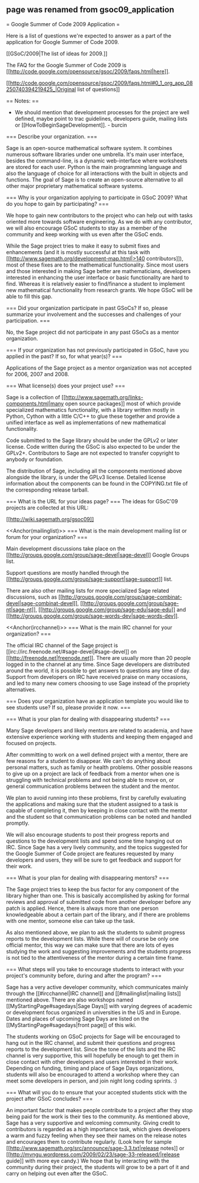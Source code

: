 ## page was renamed from gsoc09_application
= Google Summer of Code 2009 Application =

Here is a list of questions we're expected to answer as a part of the application for Google Summer of Code 2009.

[[GSoC/2009|The list of ideas for 2009.]]

The FAQ for the Google Summer of Code 2009 is [[http://code.google.com/opensource/gsoc/2009/faqs.html|here]].

[[http://code.google.com/opensource/gsoc/2009/faqs.html#0_1_org_app_08250740394219425_|Original list of questions]] 

== Notes: ==
 * We should mention that development processes for the project are well defined, maybe point to trac guidelines, developers guide, mailing lists or [[HowToBeginSageDevelopment]]. - burcin

=== Describe your organization. ===

Sage is an open-source mathematical software system. It combines numerous software libraries under one umbrella. It's main user interface, besides the command-line, is a dynamic web-interface where worksheets are stored for each user. Python is the main programming language and also the language of choice for all interactions with the built in objects and functions. The goal of Sage is to create an open-source alternative to all other major proprietary mathematical software systems. 

=== Why is your organization applying to participate in GSoC 2009? What do you hope to gain by participating? ===

We hope to gain new contributors to the project who can help out with tasks oriented more towards software engineering. As we do with any contributor, we will also encourage GSoC students to stay as a member of the community and keep working with us even after the GSoC ends.

While the Sage project tries to make it easy to submit fixes and enhancements (and it is mostly successful at this task with [[http://www.sagemath.org/development-map.html|>140 contributors]]), most of these fixes are to the mathematical functionality. Since most users and those interested in making Sage better are mathematicians, developers interested in enhancing the user interface or basic functionality are hard to find. Whereas it is relatively easier to find/finance a student to implement new mathematical functionality from research grants. We hope GSoC will be able to fill this gap.


=== Did your organization participate in past GSoCs? If so, please summarize your involvement and the successes and challenges of your participation. ===

No, the Sage project did not participate in any past GSoCs as a mentor organization.

=== If your organization has not previously participated in GSoC, have you applied in the past? If so, for what year(s)? ===

Applications of the Sage project as a mentor organization was not accepted for 2006, 2007 and 2008.

=== What license(s) does your project use? ===

Sage is a collection of [[http://www.sagemath.org/links-components.html|many open source packages]] most of which provide specialized mathematics functionality, with a library written mostly in Python, Cython with a little C/C++ to glue these together and provide a unified interface as well as implementations of new mathematical functionality. 

Code submitted to the Sage library should be under the GPLv2 or later license. Code written during the GSoC is also expected to be under the GPLv2+. Contributors to Sage are not expected to transfer copyright to anybody or foundation.

The distribution of Sage, including all the components mentioned above alongside the library, is under the GPLv3 license. Detailed license information about the components can be found in the COPYING.txt file of the corresponding release tarball.


=== What is the URL for your ideas page? ===
The ideas for GSoC'09 projects are collected at this URL:

[[http://wiki.sagemath.org/gsoc09]]


<<Anchor(mailinglist)>>
=== What is the main development mailing list or forum for your organization? ===

Main development discussions take place on the [[http://groups.google.com/group/sage-devel|sage-devel]] Google Groups list.

Support questions are mostly handled through the [[http://groups.google.com/group/sage-support|sage-support]] list.

There are also other mailing lists for more specialized Sage related discussions, such as [[http://groups.google.com/group/sage-combinat-devel|sage-combinat-devel]], [[http://groups.google.com/group/sage-nt|sage-nt]], [[http://groups.google.com/group/sage-edu|sage-edu]] and [[http://groups.google.com/group/sage-words-dev|sage-words-dev]].

<<Anchor(ircchannel)>>
=== What is the main IRC channel for your organization? ===


The official IRC channel of the Sage project is [[irc://irc.freenode.net/#sage-devel|#sage-devel]] on [[http://freenode.net|freenode.net]]. There are usually more than 20 people logged in to the channel at any time. Since Sage developers are distributed around the world, it is possible to get answers to questions any time of day. Support from developers on IRC have received praise on many occasions, and led to many new comers choosing to use Sage instead of the propriety alternatives.

=== Does your organization have an application template you would like to see students use? If so, please provide it now. ===

=== What is your plan for dealing with disappearing students? ===

Many Sage developers and likely mentors are related to academia, and have extensive experience working with students and keeping them engaged and focused on projects.

After committing to work on a well defined project with a mentor, there are few reasons for a student to disappear. We can't do anything about personal matters, such as family or health problems. Other possible reasons to give up on a project are lack of feedback from a mentor when one is struggling with technical problems and not being able to move on, or general communication problems between the student and the mentor.

We plan to avoid running into these problems, first by carefully evaluating the applications and making sure that the student assigned to a task is capable of completing it, then by keeping in close contact with the mentor and the student so that communication problems can be noted and handled promptly. 

We will also encourage students to post their progress reports and questions to the development lists and spend some time hanging out on IRC. Since Sage has a very lively community, and the topics suggested for the Google Summer of Code project are features requested by many developers and users, they will be sure to get feedback and support for their work.

=== What is your plan for dealing with disappearing mentors? ===

The Sage project tries to keep the bus factor for any component of the library higher than one. This is basically accomplished by asking for formal reviews and approval of submitted code from another developer before any patch is applied. Hence, there is always more than one person knowledgeable about a certain part of the library, and if there are problems with one mentor, someone else can take up the task.

As also mentioned above, we plan to ask the students to submit progress reports to the development lists. While there will of course be only one official mentor, this way we can make sure that there are lots of eyes studying the work and suggesting improvements and the students progress is not tied to the attentiveness of the mentor during a certain time frame.

=== What steps will you take to encourage students to interact with your project's community before, during and after the program? ===

Sage has a very active developer community, which communicates mainly through the [[#ircchannel|IRC channel]] and [[#mailinglist|mailing lists]] mentioned above. There are also workshops named [[MyStartingPage#sagedays|Sage Days]] with varying degrees of academic or development focus organized in universities in the US and in Europe. Dates and places of upcoming Sage Days are listed on the [[MyStartingPage#sagedays|front page]] of this wiki.

The students working on GSoC projects for Sage will be encouraged to hang out in the IRC channel, and submit their questions and progress reports to the development list. Since the tone of the lists and the IRC channel is very supportive, this will hopefully be enough to get them in close contact with other developers and users interested in their work. Depending on funding, timing and place of Sage Days organizations, students will also be encouraged to attend a workshop where they can meet some developers in person, and join night long coding sprints. :)

=== What will you do to ensure that your accepted students stick with the project after GSoC concludes? ===

An important factor that makes people contribute to a project after they stop being paid for the work is their ties to the community. As mentioned above, Sage has a very supportive and welcoming community. Giving credit to contributors is regarded as a high importance task, which gives developers a warm and fuzzy feeling when they see their names on the release notes and encourages them to contribute regularly. (Look here for sample [[http://www.sagemath.org/src/announce/sage-3.3.txt|release notes]] or [[http://mvngu.wordpress.com/2009/02/23/sage-33-released/|release guide]] with more eye candy.) We hope that by interacting with the community during their project, the students will grow to be a part of it and carry on helping out even after the GSoC.
